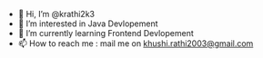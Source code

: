 - 👋 Hi, I’m @krathi2k3
- 👀 I’m interested in Java Devlopement
- 🌱 I’m currently learning Frontend Devlopement
- 📫 How to reach me : mail me on khushi.rathi2003@gmail.com

<!---
krathi2k3/krathi2k3 is a ✨ special ✨ repository because its `README.md` (this file) appears on your GitHub profile.
You can click the Preview link to take a look at your changes.
--->
